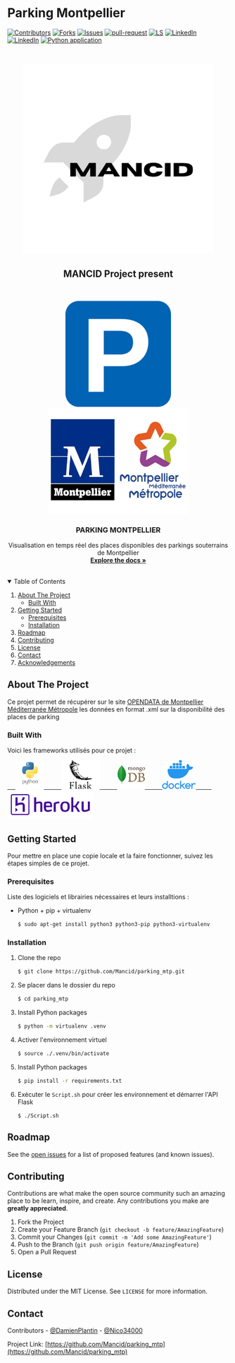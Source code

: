 # Parking Montpellier

<!--
*** Thanks for checking out the Best-README-Template. If you have a suggestion
*** that would make this better, please fork the repo and create a pull request
*** or simply open an issue with the tag "enhancement".
*** Thanks again! Now go create something AMAZING! :D
-->



<!-- PROJECT SHIELDS -->
<!--
*** I'm using markdown "reference style" links for readability.
*** Reference links are enclosed in brackets [ ] instead of parentheses ( ).
*** See the bottom of this document for the declaration of the reference variables
*** for contributors-url, forks-url, etc. This is an optional, concise syntax you may use.
*** https://www.markdownguide.org/basic-syntax/#reference-style-links
-->
[![Contributors][contributors-shield]][contributors-url]
[![Forks][forks-shield]][forks-url]
[![Issues][issues-shield]][issues-url]
[![pull-request][pull-request-shield]][pull-request-url]
[![LS][LS-shield]][LS-url]
[![LinkedIn][linkedin-shield1]][linkedin-url1]
[![LinkedIn][linkedin-shield2]][linkedin-url2]
[![Python application](https://github.com/Mancid/parking_mtp/actions/workflows/python_app.yml/badge.svg?branch=main)](https://github.com/Mancid/parking_mtp/actions/workflows/python_app.yml)





<!-- PROJECT LOGO -->
<br />
<p align="center">
  <a href="https://github.com/Mancid/">
    <img src="images/mancid.png" alt="Logo" width="432" height="432">
  </a>
  <h2 align="center">MANCID Project present</h3>
<br />
</p>
<p align="center">
  <a href="https://github.com/Mancid/parking_mtp">
    <img src="images/parking-3.png" alt="Logo" width="240" height="240">
  </a>
    <a href="https://github.com/Mancid/parking_mtp">
    <img src="images/mtp.jpg" alt="Logo" width="319" height="240">
  </a>
  <h3 align="center">PARKING MONTPELLIER</h3>

  <p align="center">
    Visualisation en temps réel des places disponibles des parkings souterrains de Montpellier
    <br />
    <a href="https://mancid.github.io/parking_mtp/"><strong>Explore the docs »</strong></a>
    <br />
    <br />
  </p>
</p>


<!-- TABLE OF CONTENTS -->
<details open="open">
  <summary>Table of Contents</summary>
  <ol>
    <li>
      <a href="#about-the-project">About The Project</a>
      <ul>
        <li><a href="#built-with">Built With</a></li>
      </ul>
    </li>
    <li>
      <a href="#getting-started">Getting Started</a>
      <ul>
        <li><a href="#prerequisites">Prerequisites</a></li>
        <li><a href="#installation">Installation</a></li>
      </ul>
    </li>
    <!-- <li><a href="#usage">Usage</a></li> -->
    <li><a href="#roadmap">Roadmap</a></li>
    <li><a href="#contributing">Contributing</a></li>
    <li><a href="#license">License</a></li>
    <li><a href="#contact">Contact</a></li>
    <li><a href="#acknowledgements">Acknowledgements</a></li>
  </ol>
</details>



<!-- ABOUT THE PROJECT -->
## About The Project

<!-- [![Product Name Screen Shot][product-screenshot]](https://example.com) -->

Ce projet permet de récupérer sur le site [OPENDATA de Montpellier Méditerranée Métropole](https://data.montpellier3m.fr/dataset/disponibilite-des-places-dans-les-parkings-de-montpellier-mediterranee-metropole) les données en format .xml sur la disponibilité des places de parking

### Built With

Voici les frameworks utilisés pour ce projet :

<a href="https://www.python.org/">&emsp;
<img src="images/python.png" alt="image" width="65" height="65">
</a>
<a href="https://flask.palletsprojects.com/en/1.1.x/">&emsp; &emsp;
<img src="images/flask.png" alt="Logo" width="87" height="65">
</a>
<a href="https://www.mongodb.com/fr-fr">&emsp; &emsp;
<img src="images/mongodb.png" alt="Logo" width="63" height="65">
</a>
<a href="https://www.docker.com/">&emsp; &emsp;
<img src="images/docker.png" alt="Logo" width="76" height="65">
</a>
<a href="https://www.heroku.com">&emsp; &emsp;
<img src="images/heroku.png" alt="Logo" width="195" height="65">
</a>




<!-- GETTING STARTED -->
## Getting Started

Pour mettre en place une copie locale et la faire fonctionner, suivez les étapes simples de ce projet.

### Prerequisites

Liste des logiciels et librairies nécessaires et leurs installtions :  
* Python + pip + virtualenv

  ```sh
  $ sudo apt-get install python3 python3-pip python3-virtualenv
  ```

### Installation


1. Clone the repo
   ```sh
   $ git clone https://github.com/Mancid/parking_mtp.git
   ```
2. Se placer dans le dossier du repo
   ```sh
   $ cd parking_mtp
   ```
3. Install Python packages
   ```sh
   $ python -m virtualenv .venv
   ```
4. Activer l'environnement virtuel
   ```sh
   $ source ./.venv/bin/activate
   ```
5. Install Python packages
   ```sh
   $ pip install -r requirements.txt
   ```
6. Exécuter le `Script.sh` pour créer les environnement et démarrer l'API Flask
   ```JS
   $ ./Script.sh
   ```



<!-- USAGE EXAMPLES -->
<!-- ## Usage

Use this space to show useful examples of how a project can be used. Additional screenshots, code examples and demos work well in this space. You may also link to more resources.

_For more examples, please refer to the [Documentation](https://example.com)_ -->



<!-- ROADMAP -->
## Roadmap

See the [open issues](https://github.com/Mancid/parking_mtp/issues) for a list of proposed features (and known issues).



<!-- CONTRIBUTING -->
## Contributing

Contributions are what make the open source community such an amazing place to be learn, inspire, and create. Any contributions you make are **greatly appreciated**.

1. Fork the Project
2. Create your Feature Branch (`git checkout -b feature/AmazingFeature`)
3. Commit your Changes (`git commit -m 'Add some AmazingFeature'`)
4. Push to the Branch (`git push origin feature/AmazingFeature`)
5. Open a Pull Request



<!-- LICENSE -->
## License

Distributed under the MIT License. See `LICENSE` for more information.



<!-- CONTACT -->
## Contact

Contributors - [@DamienPlantin](https://github.com/DamienPlantin) - [@Nico34000](https://github.com/Nico34000)

Project Link: [https://github.com/Mancid/parking_mtp](https://github.com/Mancid/parking_mtp)



<!-- ACKNOWLEDGEMENTS -->
<!-- ## Acknowledgements
* [GitHub Emoji Cheat Sheet](https://www.webpagefx.com/tools/emoji-cheat-sheet)
* [Img Shields](https://shields.io)
* [Choose an Open Source License](https://choosealicense.com)
* [GitHub Pages](https://pages.github.com)
* [Animate.css](https://daneden.github.io/animate.css)
* [Loaders.css](https://connoratherton.com/loaders)
* [Slick Carousel](https://kenwheeler.github.io/slick)
* [Smooth Scroll](https://github.com/cferdinandi/smooth-scroll)
* [Sticky Kit](http://leafo.net/sticky-kit)
* [JVectorMap](http://jvectormap.com)
* [Font Awesome](https://fontawesome.com) -->





<!-- MARKDOWN LINKS & IMAGES -->
<!-- https://www.markdownguide.org/basic-syntax/#reference-style-links -->
[contributors-shield]: https://img.shields.io/github/contributors/Mancid/parking_mtp
[contributors-url]: https://github.com/Mancid/parking_mtp/graphs/contributors
[forks-shield]: https://img.shields.io/github/forks/Mancid/parking_mtp
[forks-url]: https://github.com/Mancid/parking_mtp/network/members
[issues-shield]: https://img.shields.io/github/issues/Mancid/parking_mtp
[issues-url]: https://github.com/Mancid/parking_mtp/issues
[pull-request-shield]: https://img.shields.io/github/issues-pr/Mancid/parking_mtp
[pull-request-url]: https://github.com/Mancid/parking_mtp/pulls
[linkedin-shield1]: https://img.shields.io/badge/-LinkedIn_Damien_Plantin-black&logo=linkedin&colorB=555
[linkedin-shield2]: https://img.shields.io/badge/-LinkedIn_Nicolas_Prodhomme-black&logo=linkedin&colorB=555
[linkedin-url1]: https://www.linkedin.com/in/damienplantin/
[linkedin-url2]: https://www.linkedin.com/in/nicolas-prodhomme-5578aa201/
[product-screenshot]: images/screenshot.png
<!-- [CI-shield]:https://img.shields.io/travis/com/mancid/parking_mtp?style=for-the-badge
[CI-url]:https://github.com/Mancid/parking_mtp/actions -->
[LS-shield]:https://img.shields.io/github/last-commit/Mancid/parking_mtp
[LS-url]:https://github.com/Mancid/parking_mtp/commits/main